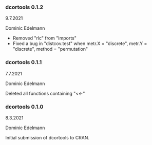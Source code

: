 ### dcortools 0.1.2

9.7.2021

Dominic Edelmann

- Removed "rlc" from "Imports"
- Fixed a bug in "distcov.test" when metr.X = "discrete", metr.Y = "discrete",
  method = "permutation"



### dcortools 0.1.1

7.7.2021

Dominic Edelmann

Deleted all functions containing "<<-"


### dcortools 0.1.0

8.3.2021

Dominic Edelmann

Initial submission of dcortools to CRAN.

